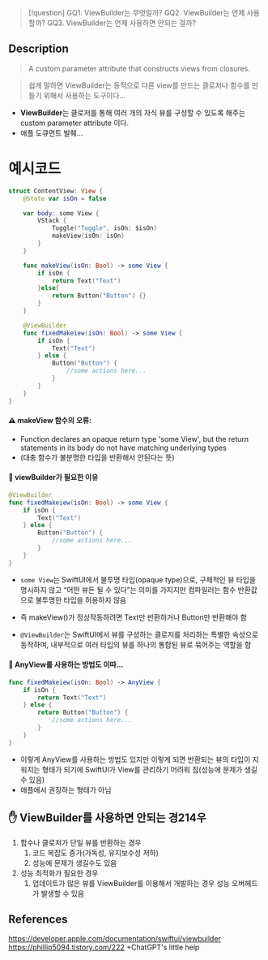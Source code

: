 >[!question]
>GQ1. ViewBuilder는 무엇일까?
>GQ2. ViewBuilder는 언제 사용할까?
>GQ3. ViewBuilder는 언제 사용하면 안되는 걸까?

## Description

> A custom parameter attribute that constructs views from closures.

> 쉽게 말하면 ViewBuilder는 동적으로 다른 view를 만드는 클로저나 함수를 만들기 위해서 사용하는 도구이다...

- **ViewBuilder**는 클로저를 통해 여러 개의 자식 뷰를 구성할 수 있도록 해주는 custom parameter attribute 이다.
- 애플 도큐먼트 발췌...

# 예시코드

~~~swift
struct ContentView: View {
    @State var isOn = false

    var body: some View {
        VStack {
            Toggle("Toggle", isOn: $isOn)
            makeView(isOn: isOn)
        }
    }

    func makeView(isOn: Bool) -> some View {
        if isOn {
            return Text("Text")
        }else{
            return Button("Button") {}
        }
    }

	@ViewBuilder
	func fixedMakeiew(isOn: Bool) -> some View {
		if isOn {
			Text("Text")
		} else {
			Button("Button") {
				//some actions here...
			}
		}
	}
}
~~~

#### ⚠️ makeView 함수의 오류:
- Function declares an opaque return type 'some View', but the return statements in its body do not have matching underlying types
- (대충 함수가 불분명한 타입을 반환해서 안된다는 뜻)

#### 🔨 viewBuilder가 필요한 이유
~~~swift
@ViewBuilder
func fixedMakeiew(isOn: Bool) -> some View {
	if isOn {
		Text("Text")
	} else {
		Button("Button") {
			//some actions here...
		}
	}
}
~~~
- `some View`는 SwiftUI에서 불투명 타입(opaque type)으로, 구체적인 뷰 타입을 명시하지 않고 “어떤 뷰든 될 수 있다”는 의미를 가지지만 컴파일러는 함수 반환값으로 불투명한 타입을 허용하지 않음
- 즉 makeView()가 정상작동하려면 Text만 반환하거나 Button만 반환해야 함

- `@ViewBuilder`는 SwiftUI에서 뷰를 구성하는 클로저를 처리하는 특별한 속성으로 동작하며, 
  내부적으로 여러 타입의 뷰를 하나의 통합된 뷰로 묶어주는 역할을 함

#### 🫠 AnyView를 사용하는 방법도 이따...
~~~ swift
func fixedMakeiew(isOn: Bool) -> AnyView {
	if isOn {
		return Text("Text")
	} else {
		return Button("Button") {
			//some actions here...
		}
	}
}
~~~
- 이렇게 AnyView를 사용하는 방법도 있지만 이렇게 되면 반환되는 뷰의 타입이 지워지는 형태가 되기에 SwiftUI가 View를 관리하기 어려워 짐(성능에 문제가 생길 수 있음)
- 애플에서 권장하는 형태가 아님

## ✋ ViewBuilder를 사용하면 안되는 경214우

1. 함수나 클로저가 단일 뷰를 반환하는 경우
	1. 코드 복잡도 증가(가독성, 유지보수성 저하)
	2. 성능에 문제가 생길수도 있음
2. 성능 최적화가 필요한 경우
	1. 업데이트가 많은 뷰를 ViewBuilder를 이용해서 개발하는 경우 성능 오버헤드가 발생할 수 있음

## References

https://developer.apple.com/documentation/swiftui/viewbuilder
https://phillip5094.tistory.com/222
 +ChatGPT's little help